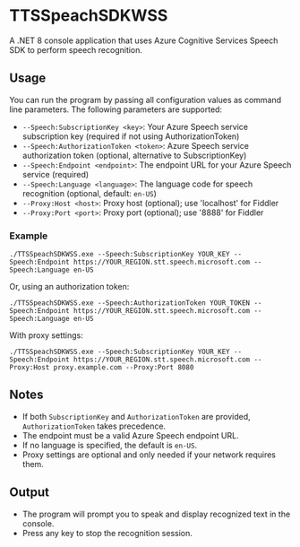 # TTSSpeachSDKWSS

A .NET 8 console application that uses Azure Cognitive Services Speech SDK to perform speech recognition.

## Usage

You can run the program by passing all configuration values as command line parameters. The following parameters are supported:

- `--Speech:SubscriptionKey <key>`: Your Azure Speech service subscription key (required if not using AuthorizationToken)
- `--Speech:AuthorizationToken <token>`: Azure Speech service authorization token (optional, alternative to SubscriptionKey)
- `--Speech:Endpoint <endpoint>`: The endpoint URL for your Azure Speech service (required)
- `--Speech:Language <language>`: The language code for speech recognition (optional, default: `en-US`)
- `--Proxy:Host <host>`: Proxy host (optional); use 'localhost' for Fiddler
- `--Proxy:Port <port>`: Proxy port (optional); use '8888' for Fiddler

### Example

```
./TTSSpeachSDKWSS.exe --Speech:SubscriptionKey YOUR_KEY --Speech:Endpoint https://YOUR_REGION.stt.speech.microsoft.com --Speech:Language en-US
```

Or, using an authorization token:

```
./TTSSpeachSDKWSS.exe --Speech:AuthorizationToken YOUR_TOKEN --Speech:Endpoint https://YOUR_REGION.stt.speech.microsoft.com --Speech:Language en-US
```

With proxy settings:

```
./TTSSpeachSDKWSS.exe --Speech:SubscriptionKey YOUR_KEY --Speech:Endpoint https://YOUR_REGION.stt.speech.microsoft.com --Proxy:Host proxy.example.com --Proxy:Port 8080
```

## Notes
- If both `SubscriptionKey` and `AuthorizationToken` are provided, `AuthorizationToken` takes precedence.
- The endpoint must be a valid Azure Speech endpoint URL.
- If no language is specified, the default is `en-US`.
- Proxy settings are optional and only needed if your network requires them.

## Output
- The program will prompt you to speak and display recognized text in the console.
- Press any key to stop the recognition session.
